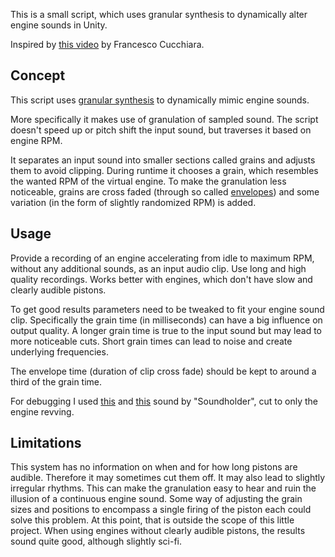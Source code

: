 This is a small script, which uses granular synthesis to dynamically alter engine sounds in Unity.

Inspired by <a href="https://youtu.be/pvrrCNxrMvg">this video</a> by Francesco Cucchiara.


## Concept

This script uses <a href="https://cmtext.indiana.edu/synthesis/chapter4_granular.php">granular synthesis</a> to dynamically mimic engine sounds.

More specifically it makes use of granulation of sampled sound. The script doesn't speed up or pitch shift the input sound, but traverses it based on engine RPM.

It separates an input sound into smaller sections called grains and adjusts them to avoid clipping.
During runtime it chooses a grain, which resembles the wanted RPM of the virtual engine.
To make the granulation less noticeable, grains are cross faded (through so called <a href="http://www.granularsynthesis.com/hthesis/envelope.html">envelopes</a>) and some variation (in the form of slightly randomized RPM) is added.


## Usage

Provide a recording of an engine accelerating from idle to maximum RPM, without any additional sounds, as an input audio clip.
Use long and high quality recordings.
Works better with engines, which don't have slow and clearly audible pistons.

To get good results parameters need to be tweaked to fit your engine sound clip. Specifically the grain time (in milliseconds) can have a big influence on output quality. A longer grain time is true to the input sound but may lead to more noticeable cuts. Short grain times can lead to noise and create underlying frequencies.

The envelope time (duration of clip cross fade) should be kept to around a third of the grain time.
 
For debugging I used <a href="https://freesound.org/s/425384/">this</a> and <a href="https://freesound.org/s/425846/">this</a> sound by "Soundholder", cut to only the engine revving.

## Limitations

This system has no information on when and for how long pistons are audible. 
Therefore it may sometimes cut them off. 
It may also lead to slightly irregular rhythms.
This can make the granulation easy to hear and ruin the illusion of a continuous engine sound.
Some way of adjusting the grain sizes and positions to encompass a single firing of the piston each could solve this problem.
At this point, that is outside the scope of this little project. When using engines without clearly audible pistons, the results sound quite good, although slightly sci-fi.
